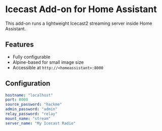 # Icecast Add-on for Home Assistant

This add-on runs a lightweight Icecast2 streaming server inside Home Assistant.

## Features

- Fully configurable
- Alpine-based for small image size
- Accessible at `http://<homeassistant>:8000`

## Configuration

```yaml
hostname: "localhost"
port: 8000
source_password: "hackme"
admin_password: "admin"
relay_password: "relay"
mount_name: "stream"
server_name: "My Icecast Radio"
